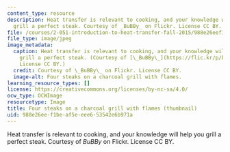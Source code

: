 ```yaml
---
content_type: resource
description: Heat transfer is relevant to cooking, and your knowledge will help you
  grill a perfect steak. Courtesy of _BuBBy_ on Flickr. License CC BY.
file: /courses/2-051-introduction-to-heat-transfer-fall-2015/988e26eef1beaf5eeee653542e6b971a_2-051f15-th.jpg
file_type: image/jpeg
image_metadata:
  caption: Heat transfer is relevant to cooking, and your knowledge will help you
    grill a perfect steak. (Courtesy of [\_BuBBy\_](https://flic.kr/p/bcUfWr) on Flickr.
    License CC BY.)
  credit: Courtesy of \_BuBBy\_ on Flickr. License CC BY.
  image-alt: Four steaks on a charcoal grill with flames.
learning_resource_types: []
license: https://creativecommons.org/licenses/by-nc-sa/4.0/
ocw_type: OCWImage
resourcetype: Image
title: Four steaks on a charcoal grill with flames (thumbnail)
uid: 988e26ee-f1be-af5e-eee6-53542e6b971a
---
```

Heat transfer is relevant to cooking, and your knowledge will help you grill a perfect steak. Courtesy of _BuBBy_ on Flickr. License CC BY.